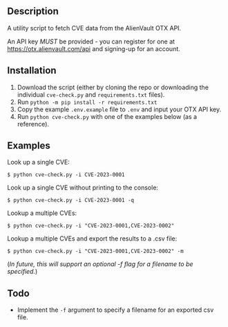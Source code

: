 ## Description

A utility script to fetch CVE data from the AlienVault OTX API.

An API key *MUST* be provided - you can register for one at https://otx.alienvault.com/api and signing-up for an account.

## Installation

1. Download the script (either by cloning the repo or downloading the individual `cve-check.py` and `requirements.txt` files).
2. Run `python -m pip install -r requirements.txt`
3. Copy the example `.env.example` file to `.env` and input your OTX API key.
4. Run `python cve-check.py` with one of the examples below (as a reference).

## Examples

Look up a single CVE:

`$ python cve-check.py -i CVE-2023-0001`

Look up a single CVE without printing to the console:

`$ python cve-check.py -i CVE-2023-0001 -q`
    
Lookup a multiple CVEs:

`$ python cve-check.py -i "CVE-2023-0001,CVE-2023-0002"`
    
Lookup a multiple CVEs and export the results to a .csv file:

`$ python cve-check.py -i "CVE-2023-0001,CVE-2023-0002" -m`

(*In future, this will support an optional -f flag for a filename to be specified.*)
    
## Todo
- Implement the `-f` argument to specify a filename for an exported csv file.
